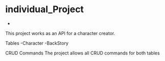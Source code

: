 # individual_Project
-
This project works as an API for a character creator.


Tables
-Character
-BackStory

CRUD Commands
The project allows all CRUD commands for both tables
